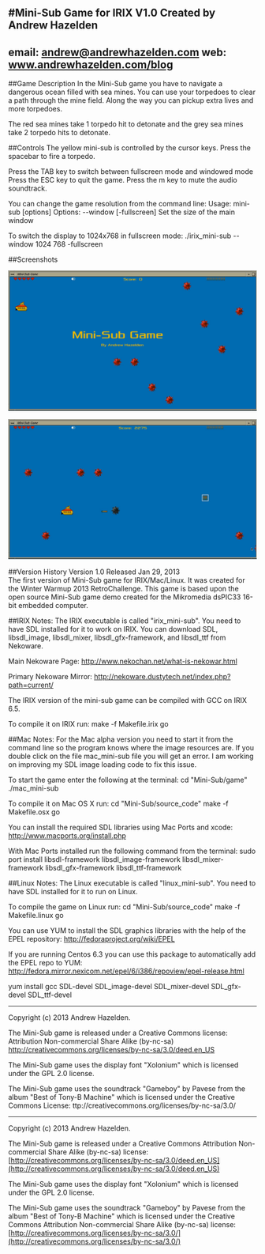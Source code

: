 #Mini-Sub Game for IRIX V1.0
Created by Andrew Hazelden
----------------------------------
email: andrew@andrewhazelden.com
web: www.andrewhazelden.com/blog
----------------------------------

##Game Description
In the Mini-Sub game you have to navigate a dangerous ocean filled with sea mines. You can use your torpedoes to clear a path through the mine field. Along the way you can pickup extra lives and more torpedoes.

The red sea mines take 1 torpedo hit to detonate and the grey sea mines take 2 torpedo hits to detonate.

##Controls
The yellow mini-sub is controlled by the cursor keys. 
Press the spacebar to fire a torpedo.

Press the TAB key to switch between fullscreen mode and windowed mode
Press the ESC key to quit the game.
Press the m key to mute the audio soundtrack.


You can change the game resolution from the command line:
Usage: mini-sub [options]
Options:
  --window <width> <height> [-fullscreen]
    Set the size of the main window

To switch the display to 1024x768 in fullscreen mode:
./irix_mini-sub --window 1024 768 -fullscreen


##Screenshots

![Starting the Game](screenshots/Mini-Sub_Game_on_MaxxDesktop1.jpg)

![Firing a Torpedo](screenshots/Mini-Sub_Game_on_MaxxDesktop2.jpg)


##Version History
Version 1.0 Released Jan 29, 2013  
The first version of Mini-Sub game for IRIX/Mac/Linux. It was created for the Winter Warmup 2013 RetroChallenge. This game is based upon the open source Mini-Sub game demo created for the Mikromedia dsPIC33 16-bit embedded computer.

##IRIX Notes:
The IRIX executable is called "irix_mini-sub". You need to have SDL installed for it to work on IRIX. You can download SDL, libsdl_image, libsdl_mixer,  libsdl_gfx-framework, and libsdl_ttf from Nekoware.

Main Nekoware Page:
http://www.nekochan.net/what-is-nekowar.html

Primary Nekoware Mirror:
http://nekoware.dustytech.net/index.php?path=current/

The IRIX version of the mini-sub game can be compiled with GCC on IRIX 6.5.

To compile it on IRIX run:
make -f Makefile.irix go


##Mac Notes:
For the Mac alpha version you need to start it from the command line so the program knows where the image resources are. If you double click on the file mac_mini-sub file you will get an error. I am working on improving my SDL image loading code to fix this issue.


To start the game enter the following at the terminal:
cd "Mini-Sub/game"
./mac_mini-sub

To compile it on Mac OS X run:
cd "Mini-Sub/source_code"
make -f Makefile.osx go

You can install the required SDL libraries using Mac Ports and xcode:
http://www.macports.org/install.php

With Mac Ports installed run the following command from the terminal:
sudo port install libsdl-framework libsdl_image-framework libsdl_mixer-framework libsdl_gfx-framework  libsdl_ttf-framework 



##Linux Notes:
The Linux executable is called "linux_mini-sub". You need to have SDL installed for it to run on Linux. 

To compile the game on Linux run:
cd "Mini-Sub/source_code"
make -f Makefile.linux go

You can use YUM to install the SDL graphics libraries with the help of the EPEL repository:
http://fedoraproject.org/wiki/EPEL

If you are running Centos 6.3 you can use this package to automatically add the EPEL repo to YUM:
http://fedora.mirror.nexicom.net/epel/6/i386/repoview/epel-release.html

yum install gcc SDL-devel SDL_image-devel SDL_mixer-devel SDL_gfx-devel SDL_ttf-devel

--------------------------------

Copyright (c) 2013 Andrew Hazelden. 

The Mini-Sub game is released under a Creative Commons license:
Attribution Non-commercial Share Alike (by-nc-sa)
http://creativecommons.org/licenses/by-nc-sa/3.0/deed.en_US


The Mini-Sub game uses the display font "Xolonium" which is licensed under the GPL 2.0 license.

The Mini-Sub game uses the soundtrack "Gameboy" by Pavese from the album "Best of Tony-B Machine" which is licensed under the Creative Commons License:
ttp://creativecommons.org/licenses/by-nc-sa/3.0/



--------------------------------

Copyright (c) 2013 Andrew Hazelden. 

The Mini-Sub game is released under a Creative Commons Attribution Non-commercial Share Alike (by-nc-sa) license:  
[http://creativecommons.org/licenses/by-nc-sa/3.0/deed.en_US](http://creativecommons.org/licenses/by-nc-sa/3.0/deed.en_US)


The Mini-Sub game uses the display font "Xolonium" which is licensed under the GPL 2.0 license.

The Mini-Sub game uses the soundtrack "Gameboy" by Pavese from the album "Best of Tony-B Machine" which is licensed under the Creative Commons Attribution Non-commercial Share Alike (by-nc-sa) license:  
[http://creativecommons.org/licenses/by-nc-sa/3.0/](http://creativecommons.org/licenses/by-nc-sa/3.0/)


